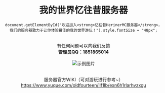 
<div align="center">

# 我的世界忆往昔服务器
    document.getElementById("欢迎加入<strong>忆往昔HerinerMC服务器</strong>，我们的服务器致力于让你体验最佳的我的世界游玩！").style.fontSize = "48px";
<br>有任何问题可以向我们反馈
<br><strong>管理员QQ：1851865014</strong>
<br>
<br>
<img src="https://i.imgur.com/pM5JUDS.png" alt="示例图片">


<br>服务器官方WIKI（可对游玩进行参考~）
https://www.yuque.com/oldfourteen/lif1lb/exn6h1rlarhvzxgu
</div>
